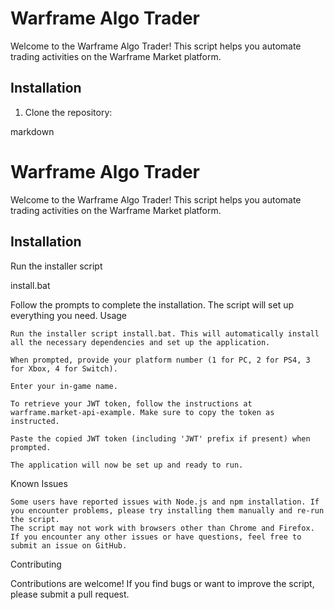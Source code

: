 # Warframe Algo Trader

Welcome to the Warframe Algo Trader! This script helps you automate trading activities on the Warframe Market platform.

## Installation

1. Clone the repository:


markdown

# Warframe Algo Trader

Welcome to the Warframe Algo Trader! This script helps you automate trading activities on the Warframe Market platform.

## Installation

Run the installer script

install.bat

Follow the prompts to complete the installation. The script will set up everything you need.
Usage

    Run the installer script install.bat. This will automatically install all the necessary dependencies and set up the application.

    When prompted, provide your platform number (1 for PC, 2 for PS4, 3 for Xbox, 4 for Switch).

    Enter your in-game name.

    To retrieve your JWT token, follow the instructions at warframe.market-api-example. Make sure to copy the token as instructed.

    Paste the copied JWT token (including 'JWT' prefix if present) when prompted.

    The application will now be set up and ready to run.

Known Issues

    Some users have reported issues with Node.js and npm installation. If you encounter problems, please try installing them manually and re-run the script.
    The script may not work with browsers other than Chrome and Firefox.
    If you encounter any other issues or have questions, feel free to submit an issue on GitHub.

Contributing

Contributions are welcome! If you find bugs or want to improve the script, please submit a pull request.
